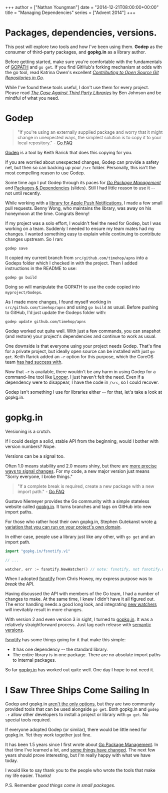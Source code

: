 +++
author = ["Nathan Youngman"]
date = "2014-12-21T08:00:00+00:00"
title = "Managing Dependencies"
series = ["Advent 2014"]
+++

# Packages, dependencies, versions. 

This post will explore two tools and how I've been using them. **Godep** as the consumer of third-party packages, and **gopkg.in** as a library author.

Before getting started, make sure you're comfortable with the fundamentals of [GOPATH][code] and `go get`. If you find GitHub's forking mechanism at odds with the go tool, read Katrina Owen's excellent [*Contributing to Open Source Git Repositories in Go*][remotes].

While I've found these tools useful, I don't use them for every project. Please read [*The Case Against Third Party Libraries*][case-against-3pl] by Ben Johnson and be mindful of what you need.

# Godep

> "If you're using an externally supplied package and worry that it might change in unexpected ways, the simplest solution is to copy it to your local repository." - [Go FAQ][get_version]

[Godep][] is a tool by Keith Rarick that does this copying for you. 

If you are worried about unexpected changes, Godep can provide a safety net, but then so can backing up your `/src` folder. Personally, this isn't the most compelling reason to use Godep.

Some time ago I put Godep through its paces for [*Go Package Management*][go-packages] and [Packages & Dependencies](https://speakerdeck.com/nathany/go-packages) (slides). Still I had little reason to use it -- not until recently.

While working with a [library for Apple Push Notifications](https://github.com/timehop/apns), I made a few small pull requests. Benny Wong, who maintains the library, was away on his honeymoon at the time. Congrats Benny!

If my project was a solo effort, I wouldn't feel the need for Godep, but I was working on a team. Suddenly I needed to ensure my team mates had my changes. I wanted something easy to explain while continuing to contribute changes upstream. So I ran:

```console
godep save
```

It copied my current branch from `src/github.com/timehop/apns` into a Godeps folder which I checked in with the project. Then I added instructions in the README to use:

```console
godep go build
```

Doing so will manipulate the GOPATH to use the code copied into `myproject/Godeps`.

As I made more changes, I found myself working in `src/github.com/timehop/apns` and using `go build` as usual. Before pushing to GitHub, I'd just update the Godeps folder with:

```console
godep update github.com/timehop/apns
```

Godep worked out quite well. With just a few commands, you can snapshot (and restore) your project's dependencies and continue to work as usual.

One downside is that everyone using your project needs Godep. That's fine for a private project, but ideally open source can be installed with just `go get`. Keith Rarick added an `-r` option for this purpose, which the CoreOS team [has had success with][CoreOS].

Now that `-r` is available, there wouldn't be any harm in using Godep for a command-line tool like [Looper](https://github.com/nathany/looper). I just haven't felt the need. Even if a dependency were to disappear, I have the code in `/src`, so I could recover.

Godep isn't something I use for libraries either -- for that, let's take a look at gopkg.in.

# gopkg.in

Versioning is a crutch. 

If I could design a solid, stable API from the beginning, would I bother with version numbers? Nope.

Versions can be a signal too. 

Often 1.0 means stability and 2.0 means shiny, but there are [more precise ways to signal changes][srcgraph]. For my code, a new major version just means "Sorry everyone, I broke things."

> "If a complete break is required, create a new package with a new import path." - [Go FAQ][get_version]

Gustavo Niemeyer provides the Go community with a simple stateless website called [gopkg.in][]. It turns branches and tags on GitHub into new import paths.

For those who rather host their own gopkg.in, Stephen Gutekanst wrote [a variation that you can run on your project's own domain][semver].

In either case, people use a library just like any other, with `go get` and an import path.

```go
import "gopkg.in/fsnotify.v1"

// ...

watcher, err := fsnotify.NewWatcher() // note: fsnotify, not fsnotify.v1
```

When I adopted [fsnotify][] from Chris Howey, my express purpose was to *break* the API. 

Having discussed the API with members of the Go team, I had a number of changes to make. At the same time, I knew I didn't have it all figured out. The error handling needs a good long look, and integrating [new watchers](https://github.com/go-fsnotify/fsevents) will inevitably result in more changes.

With version 2 and even version 3 in sight, I turned to [gopkg.in][]. It was a relatively straightforward process. Just tag each release with [semantic versions](http://semver.org/).

[fsnotify][] has some things going for it that make this simple:

* It has one dependency -- the standard library.
* The entire library is in one package. There are no absolute import paths to internal packages.

So far [gopkg.in][] has worked out quite well. One day I hope to not need it.

# I Saw Three Ships Come Sailing In

Godep and gopkg.in [aren't the only options][PackageManagementTools], but they are two community provided tools that can be used alongside `go get`. Both gopkg.in and `godep -r` allow other developers to install a project or library with `go get`. No special tools required. 

If everyone adopted Godep (or similar), there would be little need for gopkg.in. Yet they work together just fine.

It has been 1.5 years since I first wrote about [Go Package Management][history]. In that time I've learned a lot, and [some things have changed](https://github.com/golang/go). The next few years should prove interesting, but I'm really happy with what we have today.

I would like to say thank you to the people who wrote the tools that make my life easier. Thanks!

P.S. Remember *good things come in small packages.*

[code]: https://golang.org/doc/code.html
[remotes]: https://blog.splice.com/contributing-open-source-git-repositories-go/
[case-against-3pl]: /advent-2014/case-against-3pl/

[Godep]: https://github.com/tools/godep
[gopkg.in]: http://labix.org/gopkg.in

[get_version]: http://golang.org/doc/faq#get_version
[CoreOS]: https://coreos.com/blog/godep-for-end-user-go-projects/

[go-packages]: http://nathany.com/go-packages/
[fsnotify]: http://fsnotify.org/

[PackageManagementTools]: https://github.com/golang/go/wiki/PackageManagementTools

[history]: https://github.com/nathany/nathany.github.io/commits/master/_posts/2013-07-25-go-packages.md?page=2

[srcgraph]: https://sourcegraph.com/github.com/docker/docker/.pulls/9591/defs
[semver]: https://github.com/azul3d/semver
